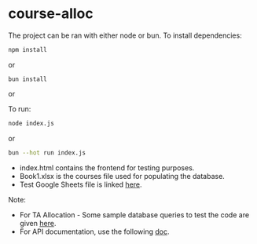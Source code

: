 # course-alloc

The project can be ran with either node or bun.
To install dependencies:

```bash
npm install
```

or

```
bun install
```

or

To run:

```bash
node index.js
```

or

```bash
bun --hot run index.js
```

- index.html contains the frontend for testing purposes.
- Book1.xlsx is the courses file used for populating the database.
- Test Google Sheets file is linked [here](https://docs.google.com/spreadsheets/d/1IUBE1QjigsLsrYMe9AzpWDGA7OmMqvoSk5Djh5A88V4).


Note: 
- For TA Allocation - Some sample database queries to test the code are given [here](https://docs.google.com/document/d/1KIJni6BsiMig73hYlY6vy6IFXINASPzUHB1Mtos4wLs/edit).
- For API documentation, use the following [doc](https://docs.google.com/document/d/1G8pG6UbrKUJMEbcjaWT_uMip9OZ8IMYRrG5Qz7W6RKU/edit?usp=sharing).
